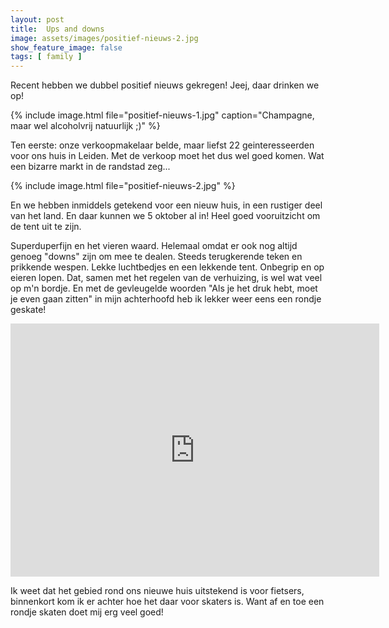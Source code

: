 ```yaml
---
layout: post
title:  Ups and downs
image: assets/images/positief-nieuws-2.jpg
show_feature_image: false
tags: [ family ]
---
```


Recent hebben we dubbel positief nieuws gekregen! Jeej, daar drinken we op!

{% include image.html file="positief-nieuws-1.jpg" caption="Champagne, maar wel alcoholvrij natuurlijk ;)" %}

Ten eerste: onze verkoopmakelaar belde, maar liefst 22 geinteresseerden voor ons huis in Leiden. Met de verkoop moet het dus wel goed komen. Wat een bizarre markt in de randstad zeg...

{% include image.html file="positief-nieuws-2.jpg" %}

En we hebben inmiddels getekend voor een nieuw huis, in een rustiger deel van het land. En daar kunnen we 5 oktober al in! Heel goed vooruitzicht om de tent uit te zijn.

Superduperfijn en het vieren waard. Helemaal omdat er ook nog altijd genoeg "downs" zijn om mee te dealen. Steeds terugkerende teken en prikkende wespen. Lekke luchtbedjes en een lekkende tent. Onbegrip en op eieren lopen. Dat, samen met het regelen van de verhuizing, is wel wat veel op m'n bordje. En met de gevleugelde woorden "Als je het druk hebt, moet je even gaan zitten" in mijn achterhoofd heb ik lekker weer eens een rondje geskate!

<iframe height='405' width='590' frameborder='0' allowtransparency='true' scrolling='no' src='https://www.strava.com/activities/4039277198/embed/a13a6f421bda0eb5404f7c327eb8827c54432c5f'></iframe>

Ik weet dat het gebied rond ons nieuwe huis uitstekend is voor fietsers, binnenkort kom ik er achter hoe het daar voor skaters is. Want af en toe een rondje skaten doet mij erg veel goed!
